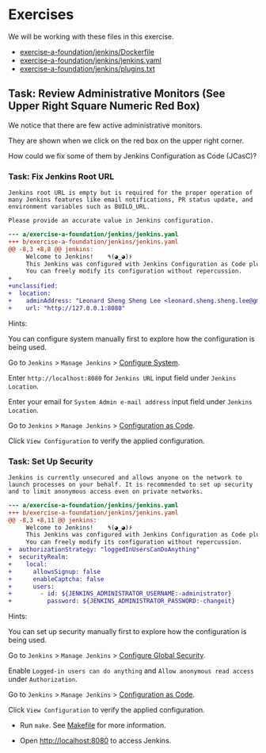 # Exercises

We will be working with these files in this exercise.

- [exercise-a-foundation/jenkins/Dockerfile](exercise-a-foundation/jenkins/Dockerfile)
- [exercise-a-foundation/jenkins/jenkins.yaml](exercise-a-foundation/jenkins/jenkins.yaml)
- [exercise-a-foundation/jenkins/plugins.txt](exercise-a-foundation/jenkins/plugins.txt)

## Task: Review Administrative Monitors (See Upper Right Square Numeric Red Box)

We notice that there are few active administrative monitors.

They are shown when we click on the red box on the upper right corner.

How could we fix some of them by Jenkins Configuration as Code (JCasC)?

### Task: Fix Jenkins Root URL

```text
Jenkins root URL is empty but is required for the proper operation of many Jenkins features like email notifications, PR status update, and environment variables such as BUILD_URL.

Please provide an accurate value in Jenkins configuration.
```

```patch
--- a/exercise-a-foundation/jenkins/jenkins.yaml
+++ b/exercise-a-foundation/jenkins/jenkins.yaml
@@ -8,3 +8,8 @@ jenkins:
     Welcome to Jenkins!    ٩(◕‿◕)۶
     This Jenkins was configured with Jenkins Configuration as Code plugin.
     You can freely modify its configuration without repercussion.
+
+unclassified:
+  location:
+    adminAddress: "Leonard Sheng Sheng Lee <leonard.sheng.sheng.lee@gmail.com>"
+    url: "http://127.0.0.1:8080"
```

Hints:

You can configure system manually first to explore how the configuration is being used.

Go to `Jenkins` > `Manage Jenkins` > [Configure System](http://localhost:8080/configure).

Enter `http://localhost:8080` for `Jenkins URL` input field under `Jenkins Location`.

Enter your email for `System Admin e-mail address` input field under `Jenkins Location`.

Go to `Jenkins` > `Manage Jenkins` > [Configuration as Code](http://localhost:8080/configuration-as-code/).

Click `View Configuration` to verify the applied configuration.

### Task: Set Up Security

```text
Jenkins is currently unsecured and allows anyone on the network to launch processes on your behalf. It is recommended to set up security and to limit anonymous access even on private networks.
```

```patch
--- a/exercise-a-foundation/jenkins/jenkins.yaml
+++ b/exercise-a-foundation/jenkins/jenkins.yaml
@@ -8,3 +8,11 @@ jenkins:
     Welcome to Jenkins!    ٩(◕‿◕)۶
     This Jenkins was configured with Jenkins Configuration as Code plugin.
     You can freely modify its configuration without repercussion.
+  authorizationStrategy: "loggedInUsersCanDoAnything"
+  securityRealm:
+    local:
+      allowsSignup: false
+      enableCaptcha: false
+      users:
+        - id: ${JENKINS_ADMINISTRATOR_USERNAME:-administrator}
+          password: ${JENKINS_ADMINISTRATOR_PASSWORD:-changeit}
```

Hints:

You can set up security manually first to explore how the configuration is being used.

Go to `Jenkins` > `Manage Jenkins` > [Configure Global Security](http://localhost:8080/configureSecurity/).

Enable `Logged-in users can do anything` and `Allow anonymous read access` under `Authorization`.

Go to `Jenkins` > `Manage Jenkins` > [Configuration as Code](http://localhost:8080/configuration-as-code/).

Click `View Configuration` to verify the applied configuration.

- Run `make`. See [Makefile](Makefile) for more information.

- Open [http://localhost:8080](http://localhost:8080) to access Jenkins.
